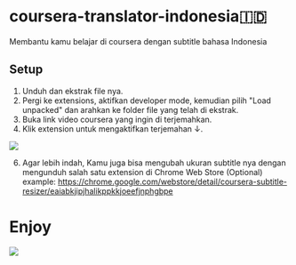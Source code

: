 # coursera-translator-indonesia🇮🇩
Membantu kamu belajar di coursera dengan subtitle bahasa Indonesia

## Setup
1. Unduh dan ekstrak file nya.
2. Pergi ke extensions, aktifkan developer mode, kemudian pilih "Load unpacked" dan arahkan ke folder file yang telah di ekstrak.  
3. Buka link video coursera yang ingin di terjemahkan.
4. Klik extension untuk mengaktifkan terjemahan ↓.

![](https://github.com/riparuk/coursera-indonesia-translator/blob/main/images/extention.png)

6. Agar lebih indah, Kamu juga bisa mengubah ukuran subtitle nya dengan mengunduh salah satu extension di Chrome Web Store (Optional)
example: https://chrome.google.com/webstore/detail/coursera-subtitle-resizer/eaiabkjipjhalikppkkjoeefjnphgbpe
# Enjoy
![](https://github.com/riparuk/coursera-indonesia-translator/blob/main/images/extention1.png)
